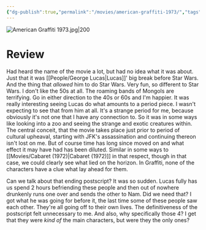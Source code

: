 ```yaml
---
{"dg-publish":true,"permalink":"/movies/american-graffiti-1973/","tags":["movies"],"created":"2024-03-05","updated":"2025-03-13"}
---
```



![American Graffiti 1973.jpg|200](/img/user/_sys/Attachments/American%20Graffiti%201973.jpg)

# Review

Had heard the name of the movie a lot, but had no idea what it was about. Just that it was [[People/George Lucas\|Lucas]]' big break before Star Wars. And the thing that *allowed* him to do Star Wars. Very fun, so different to Star Wars. I don't like the 50s at all. The roaming bands of Mongols are terrifying. Go in either direction to the 40s or 60s and I'm happier. It was really interesting seeing Lucas do what amounts to a period piece. I wasn't expecting to see that from him at all. It's a strange period for me, because obviously it's not one that I have any connection to. So it was in some ways like looking into a zoo and seeing the strange and exotic creatures within. The central conceit, that the movie takes place just prior to  period of cultural upheaval, starting with JFK's assassination and continuing thereon isn't lost on me. But of course time has long since moved on and what effect it may have had has been diluted. Similar in some ways to [[Movies/Cabaret (1972)\|Cabaret (1972)]] in that respect, though in that case, we could clearly see what lied on the horizon. In Graffiti, none of the characters have a clue what lay ahead for them.

Can we talk about that ending postscript? It was so sudden. Lucas fully has us spend 2 hours befriending these people and then out of nowhere drunkenly runs one over and sends the other to Nam. Did we need that? I got what he was going for before it, the last time some of these people saw each other. They're all going off to their own lives. The definitiveness of the postscript felt unnecessary to me. And also, why specifically those 4? I get that they were *kind of* the main characters, but were they the only ones?
